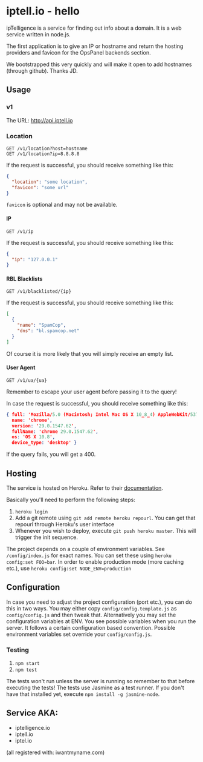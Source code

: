 # iptell.io - hello

ipTelligence is a service for finding out info about a domain.  It is a web service written in node.js.

The first application is to give an IP or hostname and return the hosting providers and favicon for the OpsPanel backends section.

We bootstrapped this very quickly and will make it open to add hostnames (through github).  Thanks JD.

## Usage

### v1

The URL: http://api.iptell.io

### Location

```
GET /v1/location?host=hostname
GET /v1/location?ip=8.8.8.8
```

If the request is successful, you should receive something like this:

```json
{
  "location": "some location",
  "favicon": "some url"
}
```

`favicon` is optional and may not be available.

#### IP

```
GET /v1/ip
```

If the request is successful, you should receive something like this:

```json
{
  "ip": "127.0.0.1"
}
```

#### RBL Blacklists

```
GET /v1/blacklisted/{ip}
```

If the request is successful, you should receive something like this:

```json
[
  {
    "name": "SpamCop",
    "dns": "bl.spamcop.net"
  }
]
```

Of course it is more likely that you will simply receive an empty list.

#### User Agent

```
GET /v1/ua/{ua}
```

Remember to escape your user agent before passing it to the query!

In case the request is successful, you should receive something like this:

```json
{ full: 'Mozilla/5.0 (Macintosh; Intel Mac OS X 10_8_4) AppleWebKit/537.36 (KHTML, like Gecko) Chrome/29.0.1547.62 Safari/537.36',
  name: 'chrome',
  version: '29.0.1547.62',
  fullName: 'chrome 29.0.1547.62',
  os: 'OS X 10.8',
  device_type: 'desktop' }
```

If the query fails, you will get a 400.

## Hosting

The service is hosted on Heroku. Refer to their [documentation](https://devcenter.heroku.com/articles/nodejs).

Basically you'll need to perform the following steps:

1. `heroku login`
2. Add a git remote using `git add remote heroku repourl`. You can get that repourl through Heroku's user interface
3. Whenever you wish to deploy, execute `git push heroku master`. This will trigger the init sequence.

The project depends on a couple of environment variables. See `/config/index.js` for exact names. You can set these using `heroku config:set FOO=bar`. In order to enable production mode (more caching etc.), use `heroku config:set NODE_ENV=production`

## Configuration

In case you need to adjust the project configuration (port etc.), you can do this in two ways. You may either copy `config/config.template.js` as `config/config.js` and then tweak that. Alternatively you may set the configuration variables at ENV. You see possible variables when you run the server. It follows a certain configuration based convention. Possible environment variables set override your `config/config.js`.

### Testing

1. `npm start`
2. `npm test`

The tests won't run unless the server is running so remember to that before executing the tests! The tests use Jasmine as a test runner. If you don't have that installed yet, execute `npm install -g jasmine-node`.

## Service AKA:

* iptelligence.io
* iptell.io
* iptel.io

(all registered with: iwantmyname.com)
